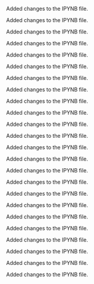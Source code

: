 Added changes to the IPYNB file.

Added changes to the IPYNB file.

Added changes to the IPYNB file.

Added changes to the IPYNB file.

Added changes to the IPYNB file.

Added changes to the IPYNB file.

Added changes to the IPYNB file.

Added changes to the IPYNB file.

Added changes to the IPYNB file.

Added changes to the IPYNB file.

Added changes to the IPYNB file.

Added changes to the IPYNB file.

Added changes to the IPYNB file.

Added changes to the IPYNB file.

Added changes to the IPYNB file.

Added changes to the IPYNB file.

Added changes to the IPYNB file.

Added changes to the IPYNB file.

Added changes to the IPYNB file.

Added changes to the IPYNB file.

Added changes to the IPYNB file.

Added changes to the IPYNB file.

Added changes to the IPYNB file.

Added changes to the IPYNB file.


